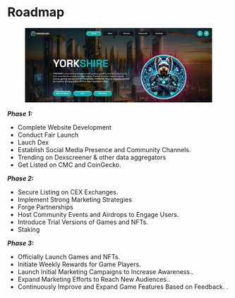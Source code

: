 # Roadmap

<figure><img src=".gitbook/assets/03b192f5-64c3-4f88-b865-af12c653deb6.jpg" alt=""><figcaption></figcaption></figure>

_**Phase 1:**_&#x20;

* Complete Website Development
* Conduct Fair Launch
* Lauch Dex
* Establish Social Media Presence and Community Channels.
* Trending on Dexscreener & other data aggregators
* Get Listed on CMC and CoinGecko.

_**Phase 2:**_&#x20;

* Secure Listing on CEX Exchanges.
* Implement Strong Marketing Strategies
* Forge Partnerships
* Host Community Events and Airdrops to Engage Users.
* Introduce Trial Versions of Games and NFTs.
* Staking

_**Phase 3:**_&#x20;

* Officially Launch Games and NFTs.
* Initiate Weekly Rewards for Game Players.
* Launch Initial Marketing Campaigns to Increase Awareness..
* Expand Marketing Efforts to Reach New Audiences..
* Continuously Improve and Expand Game Features Based on Feedback. .

